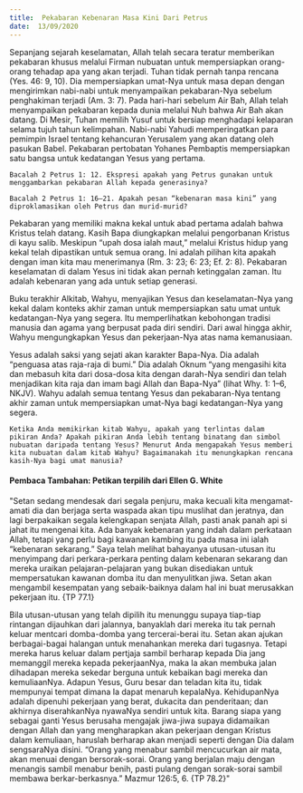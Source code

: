 ```yaml
---
title:  Pekabaran Kebenaran Masa Kini Dari Petrus
date:  13/09/2020
---
```


Sepanjang sejarah keselamatan, Allah telah secara teratur memberikan pekabaran khusus melalui Firman nubuatan untuk mempersiapkan orang-orang tehadap apa yang akan terjadi. Tuhan tidak pernah tanpa rencana (Yes. 46: 9, 10). Dia mempersiapkan umat-Nya untuk masa depan dengan mengirimkan nabi-nabi untuk menyampaikan pekabaran-Nya sebelum penghakiman terjadi (Am. 3: 7). Pada hari-hari sebelum Air Bah, Allah telah menyampaikan pekabaran kepada dunia melalui Nuh bahwa Air Bah akan datang. Di Mesir, Tuhan memilih Yusuf untuk bersiap menghadapi kelaparan selama tujuh tahun kelimpahan. Nabi-nabi Yahudi memperingatkan para pemimpin Israel tentang kehancuran Yerusalem yang akan datang oleh pasukan Babel. Pekabaran pertobatan Yohanes Pembaptis mempersiapkan satu bangsa untuk kedatangan Yesus yang pertama.

`Bacalah 2 Petrus 1: 12. Ekspresi apakah yang Petrus gunakan untuk menggambarkan pekabaran Allah kepada generasinya?`

`Bacalah 2 Petrus 1: 16–21. Apakah pesan “kebenaran masa kini” yang diproklamasikan oleh Petrus dan murid-murid?`

Pekabaran yang memiliki makna kekal untuk abad pertama adalah bahwa Kristus telah datang. Kasih Bapa diungkapkan melalui pengorbanan Kristus di kayu salib. Meskipun “upah dosa ialah maut,” melalui Kristus hidup yang kekal telah dipastikan untuk semua orang. Ini adalah pilihan kita apakah dengan iman kita mau menerimanya (Rm. 3: 23; 6: 23; Ef. 2: 8). Pekabaran keselamatan di dalam Yesus ini tidak akan pernah ketinggalan zaman. Itu adalah kebenaran yang ada untuk setiap generasi.

Buku terakhir Alkitab, Wahyu, menyajikan Yesus dan keselamatan-Nya yang kekal dalam konteks akhir zaman untuk mempersiapkan satu umat untuk kedatangan-Nya yang segera. Itu memperlihatkan kebohongan tradisi manusia dan agama yang berpusat pada diri sendiri. Dari awal hingga akhir, Wahyu mengungkapkan Yesus dan pekerjaan-Nya atas nama kemanusiaan.

Yesus adalah saksi yang sejati akan karakter Bapa-Nya. Dia adalah “penguasa atas raja-raja di bumi.” Dia adalah Oknum “yang mengasihi kita dan mebasuh kita dari dosa-dosa kita dengan darah-Nya sendiri dan telah menjadikan kita raja dan imam bagi Allah dan Bapa-Nya” (lihat Why. 1: 1–6, NKJV). Wahyu adalah semua tentang Yesus dan pekabaran-Nya tentang akhir zaman untuk mempersiapkan umat-Nya bagi kedatangan-Nya yang segera.

`Ketika Anda memikirkan kitab Wahyu, apakah yang terlintas dalam pikiran Anda? Apakah pikiran Anda lebih tentang binatang dan simbol nubuatan daripada tentang Yesus? Menurut Anda mengapakah Yesus memberi kita nubuatan dalam kitab Wahyu? Bagaimanakah itu menungkapkan rencana kasih-Nya bagi umat manusia?`

#### Pembaca Tambahan: Petikan terpilih dari Ellen G. White

"Setan sedang mendesak dari segala penjuru, maka kecuali kita mengamat-amati dia dan berjaga serta waspada akan tipu muslihat dan jeratnya, dan lagi berpakaikan segala kelengkapan senjata Allah, pasti anak panah api si jahat itu mengenai kita. Ada banyak kebenaran yang indah dalam perkataan Allah, tetapi yang perlu bagi kawanan kambing itu pada masa ini ialah “kebenaran sekarang.” Saya telah melihat bahayanya utusan-utusan itu menyimpang dari perkara-perkara penting dalam kebenaran sekarang dan mereka uraikan pelajaran-pelajaran yang bukan disediakan untuk mempersatukan kawanan domba itu dan menyulitkan jiwa. Setan akan mengambil kesempatan yang sebaik-baiknya dalam hal ini buat merusakkan pekerjaan itu. {TP 77.1}

Bila utusan-utusan yang telah dipilih itu menunggu supaya tiap-tiap rintangan dijauhkan dari jalannya, banyaklah dari mereka itu tak pernah keluar mentcari domba-domba yang tercerai-berai itu. Setan akan ajukan berbagai-bagai halangan untuk menahankan mereka dari tugasnya. Tetapi mereka harus keluar dalam pertjaja sambil berharap kepada Dia jang memanggil mereka kepada pekerjaanNya, maka Ia akan membuka jalan dihadapan mereka sekedar berguna untuk kebaikan bagi mereka dan kemuliaanNya. Adapun Yesus, Guru besar dan teladan kita itu, tidak mempunyai tempat dimana Ia dapat menaruh kepalaNya. KehidupanNya adalah dipenuhi pekerjaan yang berat, dukacita dan penderitaan; dan akhirnya diserahkanNya nyawaNya sendiri untuk kita. Barang siapa yang sebagai ganti Yesus berusaha mengajak jiwa-jiwa supaya didamaikan dengan Allah dan yang mengharapkan akan pekerjaan dengan Kristus dalam kemuliaan, haruslah berharap akan menjadi seperti dengan Dia dalam sengsaraNya disini. “Orang yang menabur sambil mencucurkan air mata, akan menuai dengan bersorak-sorai. Orang yang berjalan maju dengan menangis sambil menabur benih, pasti pulang dengan sorak-sorai sambil membawa berkar-berkasnya.” Mazmur 126:5, 6. {TP 78.2}"